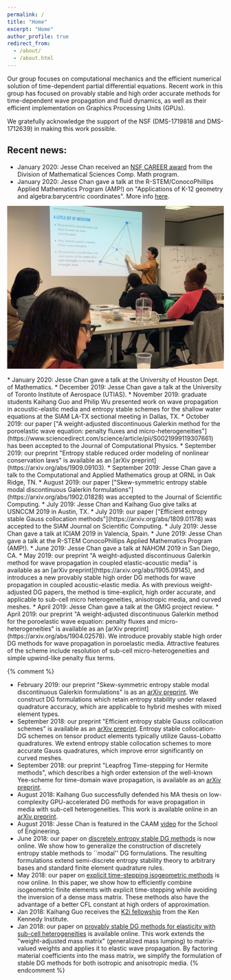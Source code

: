 ```yaml
---
permalink: /
title: "Home"
excerpt: "Home"
author_profile: true
redirect_from: 
  - /about/
  - /about.html
---
```


Our group focuses on computational mechanics and the efficient numerical solution of time-dependent partial differential equations. Recent work in this group has focused on provably stable and high order accurate methods for time-dependent wave propagation and fluid dynamics, as well as their efficient implementation on Graphics Processing Units (GPUs). 

We gratefully acknowledge the support of the NSF (DMS-1719818 and DMS-1712639) in making this work possible.

## Recent news:

* January 2020: Jesse Chan received an [NSF CAREER award](https://www.nsf.gov/awardsearch/showAward?AWD_ID=1943186) from the Division of Mathematical Sciences Comp. Math program.
* January 2020: Jesse Chan gave a talk at the R-STEM/ConocoPhillips Applied Mathematics Program (AMP!) on "Applications of K-12 geometry and algebra:barycentric coordinates". More info [here](https://www.facebook.com/RiceCAAM/posts/2763081467106010).
<p float="left">
<img src="../files/amp.jpg" width="700" />
</p>
* January 2020: Jesse Chan gave a talk at the University of Houston Dept. of Mathematics. 
* December 2019: Jesse Chan gave a talk at the University of Toronto Institute of Aerospace (UTIAS).
* November 2019: graduate students Kaihang Guo and Philip Wu presented work on wave propagation in acoustic-elastic media and entropy stable schemes for the shallow water equations at the SIAM LA-TX sectional meeting in Dallas, TX.
* October 2019: our paper ["A weight-adjusted discontinuous Galerkin method for the poroelastic wave equation: penalty fluxes and micro-heterogeneities"](https://www.sciencedirect.com/science/article/pii/S0021999119307661) has been accepted to the Journal of Computational Physics.
* September 2019: our preprint "Entropy stable reduced order modeling of nonlinear conservation laws" is available as an [arXiv preprint](https://arxiv.org/abs/1909.09103).
* September 2019: Jesse Chan gave a talk to the Computational and Applied Mathematics group at ORNL in Oak Ridge, TN. 
* August 2019: our paper ["Skew-symmetric entropy stable modal discontinuous Galerkin formulations"](https://arxiv.org/abs/1902.01828) was accepted to the Journal of Scientific Computing.
* July 2019: Jesse Chan and Kaihang Guo give talks at USNCCM 2019 in Austin, TX.
* July 2019: our paper ["Efficient entropy stable Gauss collocation methods"](https://arxiv.org/abs/1809.01178) was accepted to the SIAM Journal on Scientific Computing.
* July 2019: Jesse Chan gave a talk at ICIAM 2019 in Valencia, Spain.
* June 2019: Jesse Chan gave a talk at the R-STEM ConocoPhillips Applied Mathematics Program (AMP!).
* June 2019: Jesse Chan gave a talk at NAHOM 2019 in San Diego, CA.
* May 2019: our preprint "A weight-adjusted discontinuous Galerkin method for wave propagation in coupled elastic-acoustic media" is available as an [arXiv preprint](https://arxiv.org/abs/1905.09145), and introduces a new provably stable high order DG methods for wave propagation in coupled acoustic-elastic media. As with previous weight-adjusted DG papers, the method is time-explicit, high order accurate, and applicable to sub-cell micro heterogeneities, anisotropic media, and curved meshes.
* April 2019: Jesse Chan gave a talk at the GMIG project review.
* April 2019: our preprint "A weight-adjusted discontinuous Galerkin method for the poroelastic wave equation: penalty fluxes and micro-heterogeneities" is available as an [arXiv preprint](https://arxiv.org/abs/1904.02578). We introduce provably stable high order DG methods for wave propagation in poroelastic media. Attractive features of the scheme include resolution of sub-cell micro-heterogeneities and simple upwind-like penalty flux terms.

{% comment %}
* February 2019: our preprint "Skew-symmetric entropy stable modal discontinuous Galerkin formulations" is as an [arXiv preprint](https://arxiv.org/abs/1902.01828). We construct DG formulations which retain entropy stability under relaxed quadrature accuracy, which are applicable to hybrid meshes with mixed element types. 
* September 2018: our preprint "Efficient entropy stable Gauss collocation schemes" is available as an [arXiv preprint](https://arxiv.org/abs/1809.01178). Entropy stable collocation-DG schemes on tensor product elements typically utilize Gauss-Lobatto quadratures. We extend entropy stable collocation schemes to more accurate Gauss quadratures, which improve error significantly on curved meshes. 
* September 2018: our preprint "Leapfrog Time-stepping for Hermite methods", which describes a high order extension of the well-known Yee-scheme for time-domain wave propagation, is available as an [arXiv preprint](https://arxiv.org/abs/1808.10481). 
* August 2018: Kaihang Guo successfully defended his MA thesis on low-complexity GPU-accelerated DG methods for wave propagation in media with sub-cell heterogeneities. This work is available online in an [arXiv preprint](https://arxiv.org/abs/1808.08645).
* August 2018: Jesse Chan is featured in the CAAM [video](https://www.youtube.com/watch?v=lMfHpvXGPAY) for the School of Engineering.
* June 2018: our paper on [discretely entropy stable DG methods](https://www.sciencedirect.com/science/article/pii/S0021999118301153) is now online. We show how to generalize the construction of discretely entropy stable methods to ``modal'' DG formulations. The resulting formulations extend semi-discrete entropy stability theory to arbitrary bases and standard finite element quadrature rules.
* May 2018: our paper on [explicit time-stepping isogeometric methods](https://www.sciencedirect.com/science/article/pii/S0045782518300240) is now online. In this paper, we show how to efficiently combine isogeometric finite elements with explicit time-stepping while avoiding the inversion of a dense mass matrix. These methods also have the advantage of a better CFL constant at high orders of approximation.
* Jan 2018: Kaihang Guo receives the [K2i fellowship](https://caamweb.rice.edu/news/k2i-fellowships-2017) from the Ken Kennedy Institute.
* Jan 2018: our paper on [provably stable DG methods for elasticity with sub-cell heterogeneities](https://onlinelibrary.wiley.com/doi/abs/10.1002/nme.5720) is available online. This work extends the "weight-adjusted mass matrix" (generalized mass lumping) to matrix-valued weights and applies it to elastic wave propagation. By factoring material coefficients into the mass matrix, we simplify the formulation of stable DG methods for both isotropic and anisotropic media.
{% endcomment %}
